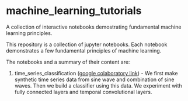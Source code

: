 # machine_learning_tutorials
A collection of interactive notebooks demostrating fundamental machine learning principles.

This repository is a collection of jupyter notebooks. Each notebook demonstrates a few fundamental principles of machine learning. 

The notebooks and a summary of their content are:

1. time_series_classification ([google colaboratory link](https://colab.research.google.com/drive/1OuAkvtsEOHyNqkC1-K2WB85AOsFshVhA#scrollTo=4a40a2e5)) - We first make synthetic time series data from sine wave and combination of sine waves. Then we build a classifier using this data. We experiment with fully connected layers and temporal convolutional layers. 
